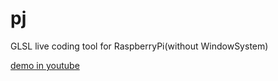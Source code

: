 # pj
GLSL live coding tool for RaspberryPi(without WindowSystem)

[demo in youtube](https://www.youtube.com/watch?v=D35dL-3vLhs)
